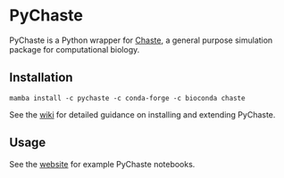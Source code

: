 # PyChaste

PyChaste is a Python wrapper for [Chaste](https://chaste.github.io), a general purpose simulation package for computational biology.

## Installation
`mamba install -c pychaste -c conda-forge -c bioconda chaste`

See the [wiki](../../wiki) for detailed guidance on installing and extending PyChaste.

## Usage
See the [website](https://chaste.github.io/PyChaste) for example PyChaste notebooks.
